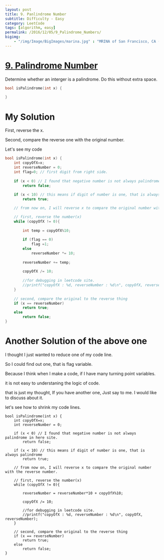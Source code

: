 ```yaml
---
layout: post
title: 9. Panlindrome Number
subtitle: Difficulty - Easy
category: LeetCode
tags: [algorithm, easy]
permalink: /2016/12/05/9_Palindrome_Numbers/
bigimg: 
    - "/img/Image/BigImages/marina.jpg" : "MRINA of San Francisco, CA (2016)"
---
```


# [9. Palindrome Number](https://leetcode.com/problems/palindrome-number/)

Determine whether an interger is a palindrome. Do this without extra space. 


```c
bool isPalindrome(int x) {
    
}
```

# My Solution

 First, reverse the x. 
 
 Second, compare the reverse one with the original number. 
 
 Let's see my code 

```c
bool isPalindrome(int x) {
    int copyOfX=x;
    int reverseNumber = 0;
    int flag=0; // first digit from right side. 
    
    if (x < 0) // I found that negative number is not always palindrome in here site.  
        return false;
    
    if (x < 10) // this means if digit of number is one, that is always palindrome
        return true;

    // from now on, I will reverse x to compare the original number with the reverse number.

    // first, reverse the number(x)
    while (copyOfX != 0){
        
        int temp = copyOfX%10;
        
        if (flag == 0)
            flag =1;   
        else 
            reverseNumber *= 10;
       
        reverseNumber += temp; 
        
        copyOfX /= 10;
        
        //for debugging in leetcode site. 
        //printf("copyOfX : %d, reverseNumber : %d\n", copyOfX, reverseNumber);
    }
    
    // second, compare the original to the reverse thing
    if (x == reverseNumber)
        return true;
    else
        return false;
}
```

# Another Solution of the above one 

I thought I just wanted to reduce one of my code line.

So I could find out one, that is flag variable. 

Because I think when I make a code, if I have many turning point variables. 

it is not easy to understaning the logic of code. 

that is just my thought, If you have another one, Just say to me. I would like to discuss about it.

let's see how to shrink my code lines. 

```
bool isPalindrome(int x) {
    int copyOfX=x;
    int reverseNumber = 0; 
    
    if (x < 0) // I found that negative number is not always palindrome in here site.  
        return false;
    
    if (x < 10) // this means if digit of number is one, that is always palindrome
        return true;

    // from now on, I will reverse x to compare the original number with the reverse number.

    // first, reverse the number(x)
    while (copyOfX != 0){
        
        reverseNumber = reverseNumber*10 + copyOfX%10;
       
        copyOfX /= 10;
        
        //for debugging in leetcode site. 
        //printf("copyOfX : %d, reverseNumber : %d\n", copyOfX, reverseNumber);
    }
    
    // second, compare the original to the reverse thing
    if (x == reverseNumber)
        return true;
    else
        return false;
}
```
 
